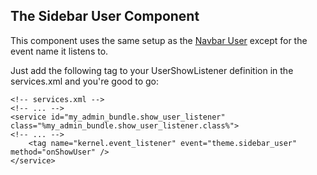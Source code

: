 ## The Sidebar User Component

This component uses the same setup as the [Navbar User](navbar_user.md) except for the event name it listens to. 

Just add the following tag to your UserShowListener definition in the services.xml and you're good to go: 

	<!-- services.xml -->
	<!-- ... -->
	<service id="my_admin_bundle.show_user_listener" class="%my_admin_bundle.show_user_listener.class%">
	<!-- ... -->
        <tag name="kernel.event_listener" event="theme.sidebar_user" method="onShowUser" />
    </service>
	
	